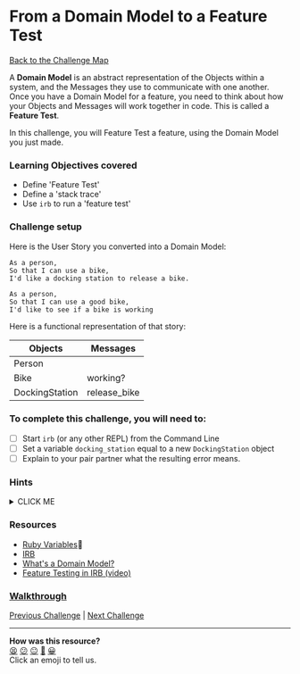 # From a Domain Model to a Feature Test

[Back to the Challenge Map](0_challenge_map.md)

A **Domain Model** is an abstract representation of the Objects within a system, and the Messages they use to communicate with one another. Once you have a Domain Model for a feature, you need to think about how your Objects and Messages will work together in code. This is called a **Feature Test**.

In this challenge, you will Feature Test a feature, using the Domain Model you just made.

### Learning Objectives covered
- Define 'Feature Test'
- Define a 'stack trace'
- Use `irb` to run a 'feature test'

### Challenge setup

Here is the User Story you converted into a Domain Model:

```
As a person,
So that I can use a bike,
I'd like a docking station to release a bike.

As a person,
So that I can use a good bike,
I'd like to see if a bike is working
```

Here is a functional representation of that story:

Objects  | Messages
------------- | -------------
Person  |
Bike  | working?
DockingStation | release_bike

### To complete this challenge, you will need to:

- [ ] Start `irb` (or any other REPL) from the Command Line
- [ ] Set a variable `docking_station` equal to a new `DockingStation` object
- [ ] Explain to your pair partner what the resulting error means.

### Hints

<details><summary>CLICK ME</summary>
  <li>Don't panic when you see the error message!  Error messages are a good thing and can be super helpful as long as you engage with them properly.</li>
  <li>Read the error message line by line with your partner to see what information you can gain from it.</li>
</details>

### Resources

- [Ruby Variables](https://github.com/makersacademy/course/blob/master/pills/variables.md):pill:
- [IRB](http://ruby-doc.org/stdlib-2.0.0/libdoc/irb/rdoc/IRB.html)
- [What's a Domain Model?](http://sjmog.github.io/posts/502_domain-modelling/)
- [Feature Testing in IRB (video)](https://www.youtube.com/watch?v=rShBRLyEccY)

### [Walkthrough](walkthroughs/3.md)

[Previous Challenge](2_working_with_user_stories.md) | [Next Challenge](4_errors_are_good.md)

<!-- BEGIN GENERATED SECTION DO NOT EDIT -->

---

**How was this resource?**  
[😫](https://airtable.com/shrUJ3t7KLMqVRFKR?prefill_Repository=course&prefill_File=boris_bikes/3_from_domain_models_to_feature_tests.md&prefill_Sentiment=😫) [😕](https://airtable.com/shrUJ3t7KLMqVRFKR?prefill_Repository=course&prefill_File=boris_bikes/3_from_domain_models_to_feature_tests.md&prefill_Sentiment=😕) [😐](https://airtable.com/shrUJ3t7KLMqVRFKR?prefill_Repository=course&prefill_File=boris_bikes/3_from_domain_models_to_feature_tests.md&prefill_Sentiment=😐) [🙂](https://airtable.com/shrUJ3t7KLMqVRFKR?prefill_Repository=course&prefill_File=boris_bikes/3_from_domain_models_to_feature_tests.md&prefill_Sentiment=🙂) [😀](https://airtable.com/shrUJ3t7KLMqVRFKR?prefill_Repository=course&prefill_File=boris_bikes/3_from_domain_models_to_feature_tests.md&prefill_Sentiment=😀)  
Click an emoji to tell us.

<!-- END GENERATED SECTION DO NOT EDIT -->

